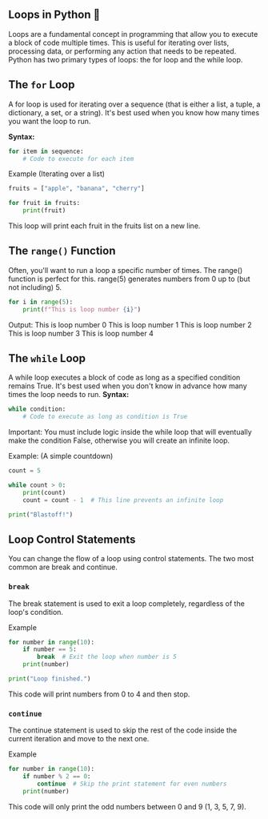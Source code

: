 ## Loops in Python 🔁
Loops are a fundamental concept in programming that allow you to execute a block of code multiple times. This is useful for iterating over lists, processing data, or performing any action that needs to be repeated. Python has two primary types of loops: the for loop and the while loop.

## The `for` Loop
A for loop is used for iterating over a sequence (that is either a list, a tuple, a dictionary, a set, or a string). It's best used when you know how many times you want the loop to run.

**Syntax:**
``` python
for item in sequence:
    # Code to execute for each item
 ```   
Example (Iterating over a list)

``` Python
fruits = ["apple", "banana", "cherry"]

for fruit in fruits:
    print(fruit)
```
This loop will print each fruit in the fruits list on a new line.

## The `range()` Function
Often, you'll want to run a loop a specific number of times. The range() function is perfect for this. range(5) generates numbers from 0 up to (but not including) 5.

``` Python
for i in range(5):
    print(f"This is loop number {i}")
```
Output: This is loop number 0
        This is loop number 1
        This is loop number 2
        This is loop number 3
        This is loop number 4

## The `while` Loop
A while loop executes a block of code as long as a specified condition remains True. It's best used when you don't know in advance how many times the loop needs to run.
**Syntax:**
```Python
while condition:
    # Code to execute as long as condition is True
```
Important: You must include logic inside the while loop that will eventually make the condition False, otherwise you will create an infinite loop.

Example: (A simple countdown)

``` Python
count = 5

while count > 0:
    print(count)
    count = count - 1  # This line prevents an infinite loop

print("Blastoff!")
```

## Loop Control Statements
You can change the flow of a loop using control statements. The two most common are break and continue.

### `break`
The break statement is used to exit a loop completely, regardless of the loop's condition.

Example
```Python
for number in range(10):
    if number == 5:
        break  # Exit the loop when number is 5
    print(number)

print("Loop finished.")
```
This code will print numbers from 0 to 4 and then stop.

### `continue`
The continue statement is used to skip the rest of the code inside the current iteration and move to the next one.

Example
```Python
for number in range(10):
    if number % 2 == 0:
        continue  # Skip the print statement for even numbers
    print(number)
```
This code will only print the odd numbers between 0 and 9 (1, 3, 5, 7, 9).
